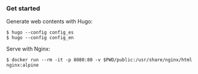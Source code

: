 ### Get started

Generate web contents with Hugo:

`$ hugo --config config_es`  
`$ hugo --config config_en`  

Serve with Nginx:

`$ docker run --rm -it -p 8080:80 -v $PWD/public:/usr/share/nginx/html nginx:alpine`  